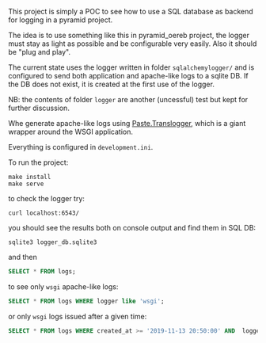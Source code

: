 This project is simply a POC to see how to use a SQL database as backend for logging in a pyramid project.

The idea is to use something like this in pyramid_oereb project, the logger must stay as light as possible and be configurable very easily. Also it should be "plug and play".

The current state uses the logger written in folder `sqlalchemylogger/` and is configured to send both application and apache-like logs to a sqlite DB. If the DB does not exist, it is created at the first use of the logger.

NB: the contents of folder `logger` are another (uncessful) test but kept for further discussion.

Whe generate apache-like logs using [Paste.Translogger](https://github.com/cdent/paste/blob/master/paste/translogger.py), which is a giant wrapper around the WSGI application.

Everything is configured in `development.ini`.

To run the project:

```shell
make install
make serve
```

to check the logger try:

```shell
curl localhost:6543/
```

you should see the results both on console output and find them in SQL DB:


```shell
sqlite3 logger_db.sqlite3
```

and then


```sql
SELECT * FROM logs;
```

to see only `wsgi` apache-like logs:


```sql
SELECT * FROM logs WHERE logger like 'wsgi';
```

or only `wsgi` logs issued after a given time:

```sql
SELECT * FROM logs WHERE created_at >= '2019-11-13 20:50:00' AND  logger like 'wsgi';
```

